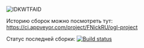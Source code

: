 ﻿![IDKWTFAID](http://s2.quickmeme.com/img/fa/fa5434528cbfaf713bc3f80478e5483212a268d83b59275dd39b0bcc8e8bb2b5.jpg)

Историю сборок можно посмотреть тут: https://ci.appveyor.com/project/FNickRU/ogl-project

Статус последней сборки: [![Build status](https://ci.appveyor.com/api/projects/status/mf1qmft01c7mwwb9?svg=true)](https://ci.appveyor.com/project/FNickRU/ogl-project)
